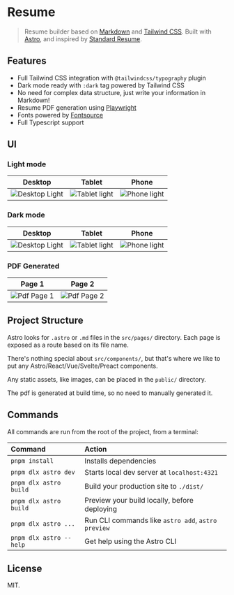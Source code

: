 # Resume

> Resume builder based on [Markdown](https://www.markdownguide.org/) and [Tailwind CSS](https://tailwindcss.com/). Built with [Astro](https://astro.build/), and inspired by [Standard Resume](https://standardresume.co/).

## Features

- Full Tailwind CSS integration with `@tailwindcss/typography` plugin
- Dark mode ready with `:dark` tag powered by Tailwind CSS
- No need for complex data structure, just write your information in Markdown!
- Resume PDF generation using [Playwright](https://playwright.dev/)
- Fonts powered by [Fontsource](https://fontsource.org/)
- Full Typescript support

## UI

### Light mode

| Desktop                                                                                                                | Tablet                                                                                                                | Phone                                                                                                                |
| ---------------------------------------------------------------------------------------------------------------------- | --------------------------------------------------------------------------------------------------------------------- | -------------------------------------------------------------------------------------------------------------------- |
| ![Desktop Light](https://user-images.githubusercontent.com/3399429/198139123-066a9575-b247-494c-bf89-d847cc079cba.png) | ![Tablet light](https://user-images.githubusercontent.com/3399429/198139120-df681ea7-9353-433f-863a-670f3f395995.png) | ![Phone light](https://user-images.githubusercontent.com/3399429/198139113-265d0597-e1cf-4733-ae53-c24bc2a218ac.png) |

### Dark mode

| Desktop                                                                                                                | Tablet                                                                                                                | Phone                                                                                                                |
| ---------------------------------------------------------------------------------------------------------------------- | --------------------------------------------------------------------------------------------------------------------- | -------------------------------------------------------------------------------------------------------------------- |
| ![Desktop Light](https://user-images.githubusercontent.com/3399429/198139151-a04eacbb-f627-4d29-ada6-d353bea60b81.png) | ![Tablet light](https://user-images.githubusercontent.com/3399429/198139141-82076204-7018-415b-b313-1bde36939a8a.png) | ![Phone light](https://user-images.githubusercontent.com/3399429/198139137-e29fa7c8-d152-46de-b038-85faae1e7652.png) |

### PDF Generated

| Page 1                                                                                                              | Page 2                                                                                                              |
| ------------------------------------------------------------------------------------------------------------------- | ------------------------------------------------------------------------------------------------------------------- |
| ![Pdf Page 1](https://user-images.githubusercontent.com/3399429/198139108-252928a4-bd64-4268-bd96-7cd9962dc635.png) | ![Pdf Page 2](https://user-images.githubusercontent.com/3399429/198139094-cf5e16c4-79b7-4094-939f-9960c56621b4.png) |

## Project Structure

Astro looks for `.astro` or `.md` files in the `src/pages/` directory. Each page is exposed as a route based on its file name.

There's nothing special about `src/components/`, but that's where we like to put any Astro/React/Vue/Svelte/Preact components.

Any static assets, like images, can be placed in the `public/` directory.

The pdf is generated at build time, so no need to manually generated it.

## Commands

All commands are run from the root of the project, from a terminal:

| Command                 | Action                                             |
| :---------------------- | :------------------------------------------------- |
| `pnpm install`          | Installs dependencies                              |
| `pnpm dlx astro dev`    | Starts local dev server at `localhost:4321`        |
| `pnpm dlx astro build`  | Build your production site to `./dist/`            |
| `pnpm dlx astro build`  | Preview your build locally, before deploying       |
| `pnpm dlx astro ...`    | Run CLI commands like `astro add`, `astro preview` |
| `pnpm dlx astro --help` | Get help using the Astro CLI                       |

## License

MIT.
